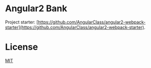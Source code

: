 # Angular2 Bank

Project starter: [https://github.com/AngularClass/angular2-webpack-starter](https://github.com/AngularClass/angular2-webpack-starter).

# License
 [MIT](/LICENSE)
